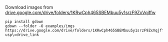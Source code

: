 Download images from [drive.google.com/drive/folders/1KRwCph465SBEMbuu5y1srzF9ZxVqjffw](https://drive.google.com/drive/folders/1KRwCph465SBEMbuu5y1srzF9ZxVqjffw?usp=sharing)

```shell
pip install gdown
gdown --folder -O examples/imgs https://drive.google.com/drive/folders/1KRwCph465SBEMbuu5y1srzF9ZxVqjffw\?usp\=drive_link
```
